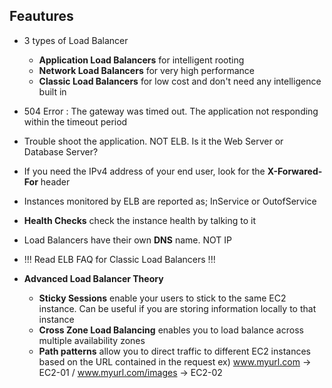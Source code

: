 ## Feautures
- 3 types of Load Balancer
  - **Application Load Balancers** for intelligent rooting
  - **Network Load Balancers** for very high performance
  - **Classic Load Balancers** for low cost and don't need any intelligence built in 
  
  
- 504 Error : The gateway was timed out. The application not responding within the timeout period 
- Trouble shoot the application. NOT ELB. Is it the Web Server or Database Server?
- If you need the IPv4 address of your end user, look for the **X-Forwared-For** header 
- Instances monitored by ELB are reported as; InService or OutofService
- **Health Checks** check the instance health by talking to it
- Load Balancers have their own **DNS** name. NOT IP
- !!! Read ELB FAQ for Classic Load Balancers !!!


- **Advanced Load Balancer Theory**
  - **Sticky Sessions** enable your users to stick to the same EC2 instance. Can be useful if you are storing information locally to that instance
  - **Cross Zone Load Balancing** enables you to load balance across multiple availability zones 
  - **Path patterns** allow you to direct traffic to different EC2 instances based on the URL contained in the request ex) www.myurl.com -> EC2-01 / www.myurl.com/images -> EC2-02
